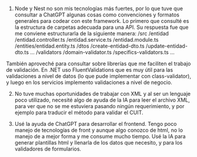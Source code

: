 1. Node y Nest no son mis tecnologías más fuertes, por lo que tuve que consultar a ChatGPT algunas cosas como convenciones y formatos generales para codear con este framework. Lo primero que consulté es la estructura de carpetas adecuada para una API. Su respuesta fue que me conviene estructurarla de la siguiente manera:
/src
    /entidad
        /entidad.controller.ts
        /entidad.service.ts
        /entidad.module.ts
        /entities/entidad.entity.ts
        /dtos
            /create-entidad-dto.ts
            /update-entidad-dto.ts
            ...
        /validators
            /domain-validator.ts
            /specifics-validators.ts
            ...

También aproveché para consultar sobre librerías que me faciliten el trabajo de validación. En .NET uso FluentValidations que es muy útil para las validaciones a nivel de datos (lo que pude implementar con class-validator), y luego en los servicios implemento validaciones a nivel de negocio.

2. No tuve muchas oportunidades de trabajar con XML y al ser un lenguaje poco utilizado, necesité algo de ayuda de la IA para leer el archivo XML, para ver que no se me estuviera pasando ningún requerimiento, y por ejemplo para traducir el método para validar el CUIT.

3. Usé la ayuda de ChatGPT para desarrollar el frontend. Tengo poco manejo de tecnologías de front y aunque algo conozco de html, no lo manejo de a mejor forma y me consume mucho tiempo. Usé la IA para generar plantillas html y llenarla de los datos que necesito, y para los validadores de formularios.